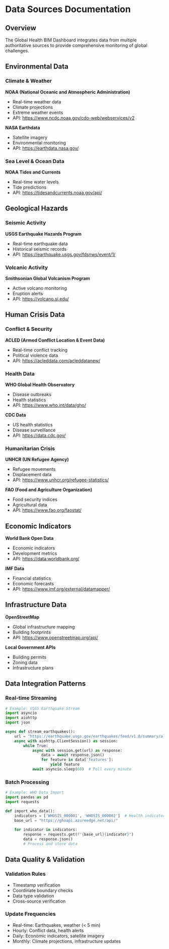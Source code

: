 # Data Sources Documentation

## Overview

The Global Health BIM Dashboard integrates data from multiple authoritative sources to provide comprehensive monitoring of global challenges.

## Environmental Data

### Climate & Weather

**NOAA (National Oceanic and Atmospheric Administration)**
- Real-time weather data
- Climate projections
- Extreme weather events
- API: https://www.ncdc.noaa.gov/cdo-web/webservices/v2

**NASA Earthdata**
- Satellite imagery
- Environmental monitoring
- API: https://earthdata.nasa.gov/

### Sea Level & Ocean Data

**NOAA Tides and Currents**
- Real-time water levels
- Tide predictions
- API: https://tidesandcurrents.noaa.gov/api/

## Geological Hazards

### Seismic Activity

**USGS Earthquake Hazards Program**
- Real-time earthquake data
- Historical seismic records
- API: https://earthquake.usgs.gov/fdsnws/event/1/

### Volcanic Activity

**Smithsonian Global Volcanism Program**
- Active volcano monitoring
- Eruption alerts
- API: https://volcano.si.edu/

## Human Crisis Data

### Conflict & Security

**ACLED (Armed Conflict Location & Event Data)**
- Real-time conflict tracking
- Political violence data
- API: https://acleddata.com/acleddatanew/

### Health Data

**WHO Global Health Observatory**
- Disease outbreaks
- Health statistics
- API: https://www.who.int/data/gho/

**CDC Data**
- US health statistics
- Disease surveillance
- API: https://data.cdc.gov/

### Humanitarian Crisis

**UNHCR (UN Refugee Agency)**
- Refugee movements
- Displacement data
- API: https://www.unhcr.org/refugee-statistics/

**FAO (Food and Agriculture Organization)**
- Food security indices
- Agricultural data
- API: https://www.fao.org/faostat/

## Economic Indicators

**World Bank Open Data**
- Economic indicators
- Development metrics
- API: https://data.worldbank.org/

**IMF Data**
- Financial statistics
- Economic forecasts
- API: https://www.imf.org/external/datamapper/

## Infrastructure Data

**OpenStreetMap**
- Global infrastructure mapping
- Building footprints
- API: https://www.openstreetmap.org/api/

**Local Government APIs**
- Building permits
- Zoning data
- Infrastructure plans

## Data Integration Patterns

### Real-time Streaming
```python
# Example: USGS Earthquake Stream
import asyncio
import aiohttp
import json

async def stream_earthquakes():
    url = "https://earthquake.usgs.gov/earthquakes/feed/v1.0/summary/all_hour.geojson"
    async with aiohttp.ClientSession() as session:
        while True:
            async with session.get(url) as response:
                data = await response.json()
                for feature in data['features']:
                    yield feature
            await asyncio.sleep(60)  # Poll every minute
```

### Batch Processing
```python
# Example: WHO Data Import
import pandas as pd
import requests

def import_who_data():
    indicators = ['WHOSIS_000001', 'WHOSIS_000002']  # Health indicators
    base_url = "https://ghoapi.azureedge.net/api/"
    
    for indicator in indicators:
        response = requests.get(f"{base_url}{indicator}")
        data = response.json()
        # Process and store data
```

## Data Quality & Validation

### Validation Rules
- Timestamp verification
- Coordinate boundary checks
- Data type validation
- Cross-source verification

### Update Frequencies
- Real-time: Earthquakes, weather (< 5 min)
- Hourly: Conflict data, health alerts
- Daily: Economic indicators, satellite imagery
- Monthly: Climate projections, infrastructure updates